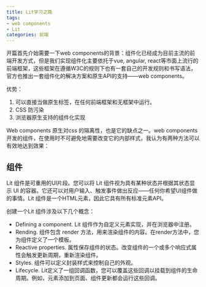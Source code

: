 ```yaml
---
title: Lit学习之路
tags:
- web components
- Lit
categories: 前端
---
```


开篇首先介始需要一下web components的背景：组件化已经成为目前主流的前端开发方式，但是我们实现组件化主要依托于vue, angular, react等市面上流行的前端框架，这些框架在遵循W3C的规则下也有一套自己的开发规则和书写语法，官方也推出一套组件化的解决方案和原生API的支持——web components。

优势：

1. 可以直接当做原生标签，在任何前端框架和无框架中运行。
2.  CSS 防污染
3. 浏览器原生支持的组件化实现

Web components 原生对css 的隔离性，也是它的缺点之一。web components开发的组件，在使用时不可避免地需要改变它的内部样式，我认为有两种方法可以有效地达到效果：





## 组件

Lit 组件是可重用的UI片段。您可以将 Lit 组件视为具有某种状态并根据其状态显示 UI 的容器。它还可以对用户输入、触发事件做出反应——任何你希望UI组件做的事情。Lit 组件是一个HTML元素，因此它具有所有标准元素API。

创建一个Lit 组件涉及以下几个概念：

- Defining a component. Lit 组件作为自定义元素实现，并在浏览器中注册。
- Rending. 组件包含 render 方法，用来渲染组件的内容。在render方法中，您为组件定义了一个模板。
- Reactive properties. 属性保存组件的状态。改变组件的一个或多个响应式属性会触发更新周期，重新渲染组件。
- Styles. 组件可以定义封装样式来控制自己的外观。
- Lifecycle. Lit定义了一组回调函数，您可以覆盖这些回调以挂载到组件的生命周期。例如，元素添加到页面、组件更新都会运行这些回调。

